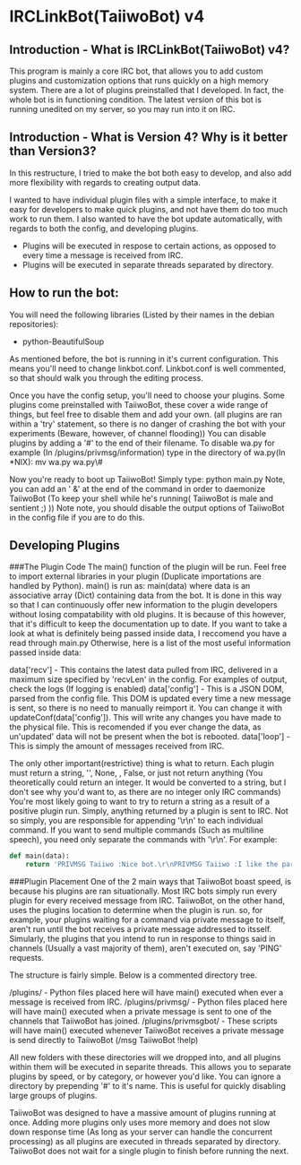 IRCLinkBot(TaiiwoBot) v4
==========
Introduction - What is IRCLinkBot(TaiiwoBot) v4?
------------------------------------------------
This program is mainly a core IRC bot, that allows you to add custom plugins and customization options that runs quickly on a high memory system.
There are a lot of plugins preinstalled that I developed. 
In fact, the whole bot is in functioning condition.
The latest version of this bot is running unedited on my server, so you may run into it on IRC.

Introduction - What is Version 4? Why is it better than Version3?
-----------------------------------------------------------------
In this restructure, I tried to make the bot both easy to develop, and also add more flexibility with regards to creating output data.

I wanted to have individual plugin files with a simple interface, to make it easy for developers to make quick plugins, and not have them do too much work to run them.
I also wanted to have the bot update automatically, with regards to both the config, and developing plugins.

 - Plugins will be executed in respose to certain actions, as opposed to every time a message is received from IRC.
 - Plugins will be executed in separate threads separated by directory.

How to run the bot:
-------------------
You will need the following libraries (Listed by their names in the debian repositories):
 - python-BeautifulSoup

As mentioned before, the bot is running in it's current configuration.
This means you'll need to change linkbot.conf.
Linkbot.conf is well commented, so that should walk you through the editing process.

Once you have the config setup, you'll need to choose your plugins.
Some plugins come preinstalled with TaiiwoBot, these cover a wide range of things, but feel free to disable them and add your own.
(all plugins are ran within a 'try' statement, so there is no danger of crashing the bot with your experiments (Beware, however, of channel flooding))
You can disable plugins by adding a '#' to the end of their filename.
To disable wa.py for example (In /plugins/privmsg/information) type in the directory of wa.py(In *NIX): mv wa.py wa.py\\#

Now you're ready to boot up TaiiwoBot!
Simply type: python main.py
Note, you can add an ' &' at the end of the command in order to daemonize TaiiwoBot (To keep your shell while he's running( TaiiwoBot is male and sentient ;) ))
Note note, you should disable the output options of TaiiwoBot in the config file if you are to do this.

Developing Plugins
------------------
###The Plugin Code
The main() function of the plugin will be run.
Feel free to import external libraries in your plugin (Duplicate importations are handled by Python).
main() is run as: main(data)
where data is an  associative array (Dict) containing data from the bot.
It is done in this way so that I can continuously offer new information to the plugin developers without losing compatability with old plugins.
It is because of this however, that it's difficult to keep the documentation up to date.
If you want to take a look at what is definitely being passed inside data, I reccomend you have a read through main.py
Otherwise, here is a list of the most useful information passed inside data:

data['recv'] - This contains the latest data pulled from IRC, delivered in a maximum size specified by 'recvLen' in the config.
	For examples of output, check the logs (If logging is enabled)
data['config'] - This is a JSON DOM, parsed from the config file.
	This DOM is updated every time a new message is sent, so there is no need to manually reimport it.
	You can change it with updateConf(data['config']).
	This will write any changes you have made to the physical file.
	This is recomended if you ever change the data, as un'updated' data will not be present when the bot is rebooted. 
data['loop'] - This is simply the amount of messages received from IRC.

The only other important(restrictive) thing is what to return.
Each plugin must return a string, '', None, , False, or just not return anything (You theoretically could return an integer. It would be converted to a string, but I don't see why you'd want to, as there are no integer only IRC commands)
You're most likely going to want to try to return a string as a result of a positive plugin run.
Simply, anything returned by a plugin is sent to IRC.
Not so simply, you are responsible for appending '\r\n' to each individual command.
If you want to send multiple commands (Such as multiline speech), you need only separate the commands with '\r\n'.
For example:
```Python
def main(data):
	return 'PRIVMSG Taiiwo :Nice bot.\r\nPRIVMSG Taiiwo :I like the part where you make your own plugins.\r\n'

```

###Plugin Placement
One of the 2 main ways that TaiiwoBot boast speed, is because his plugins are ran situationally.
Most IRC bots simply run every plugin for every received message from IRC.
TaiiwoBot, on the other hand, uses the plugins location to determine when the plugin is run. so, for example, your plugins waiting for a command via private message to itself, aren't run until the bot receives a private message addressed to itsself.
Simularly, the plugins that you intend to run in response to things said in channels (Usually a vast majority of them), aren't executed on, say 'PING' requests.

The structure is fairly simple. Below is a commented directory tree.

/plugins/ 		- Python files placed here will have main() executed when ever a message is received from IRC.
/plugins/privmsg/ 	- Python files placed here will have main() executed when a private message is sent to one of the channels that TaiiwoBot has joined.
/plugins/privmsgbot/	- These scripts will have main() executed whenever TaiiwoBot receives a private message is send directly to TaiiwoBot (/msg TaiiwoBot !help)

All new folders with these directories will we dropped into, and all plugins within them will be executed in separite threads.
This allows you to separate plugins by speed, or by category, or however you'd like.
You can ignore a directory by prepending '#' to it's name.
This is useful for quickly disabling large groups of plugins.

TaiiwoBot was designed to have a massive amount of plugins running at once.
Adding more plugins only uses more memory and does not slow down response time (As long as your server can handle the concurrent processing) as all plugins are executed in threads separated by directory.
TaiiwoBot does not wait for a single plugin to finish before running the next.
